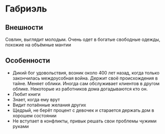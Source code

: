 # Габриэль

## Внешности
Совлин, выглядит молодым. Очень одет в богатые свободные одежды, похожие на объёмные мантии

## Особенности
- Дикий бог удовольствия, возник около 400 лет назад, когда только закончилась междоусобная война. Держит своё происхождения в тайне. Меняет облики. Иногда сам обслуживает клиентов в другом облике. Некоторые из работников дома догадываются кто он. 
- Любит книги
- Знает, когда ему врут 
- Видит потаённые желания других
- Щедрый, не берёт процент с девочек и старается держать дом в хорошем состоянии
- Не вступает в конфликты, привык решать свои проблемы чужими руками
